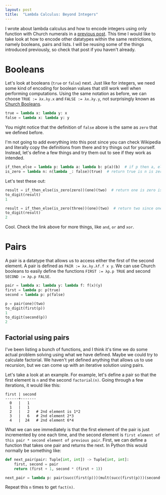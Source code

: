 ```yaml
---
layout: post
title:  "Lambda Calculus: Beyond Integers"
---
```


I wrote about lambda calculus and how to encode integers using only function with Church numerals in a [previous post](2020-07-14-lambda-calc.md). This time I would like to take look at how to encode other datatypes within the same restrictions, namely booleans, pairs and lists. I will be reusing some of the things introduced previously, so check that post if you haven't already.

# Booleans

Let's look at booleans (`true` or `false`) next. Just like for integers, we need some kind of encoding for boolean values that still work well when performing computations. Using the same notation as before, we can choose `TRUE := λx.λy.x` and `FALSE := λx.λy.y`, not surprisingly known as [Church Booleans][1].

```python
true = lambda x: lambda y: x
false = lambda x: lambda y: y
```

You might notice that the definition of `false` above is the same as `zero` that we defined before.

I'm not going to add everything into this post since you can check Wikipedia and literally copy the definitions from there and try things out for yourself. Instead, let's define a few things and try them out to see if they work as intended.

```python
if_then_else = lambda p: lambda a: lambda b: p(a)(b)  # if p then a, else b
is_zero = lambda n: n(lambda _: false)(true)  # return true is n is zero, else false
```

Let's test these out:

```python
result = if_then_else(is_zero(zero))(one)(two)  # return one is zero is zero
to_digit(result)
1

result = if_then_else(is_zero(three))(one)(two)  # return two since one is not zero
to_digit(result)
2
```

Cool. Check the link above for more things, like `and`, `or` and `xor`.

# Pairs

A pair is a datatype that allows us to access either the first of the second element. A pair is defined as `PAIR := λx.λy.λf.f x y`. We can use Church booleans to easily define the functions `FIRST := λp.p TRUE` and second `SECOND := λp.p FALSE`.

```python
pair = lambda x: lambda y: lambda f: f(x)(y)
first = lambda p: p(true)
second = lambda p: p(false)

p = pair(one)(two)
to_digit(first(p))
1
to_digit(second(p))
2
```

## Factorial using pairs

I've been listing a bunch of functions, and I think it's time we do some actual problem solving using what we have defined. Maybe we could try to calculate factorial. We haven't yet defined anything that allows us to use recursion, but we can come up with an iterative solution using pairs.

Let's take a look at an example. For example, let's define a pair so that the first element is `n` and the second `factorial(n)`. Going through a few iterations, it would like this:

```
first | second
------+-------
  0   |   1
  1   |   1
  2   |   2   # 2nd element is 1*2
  3   |   6   # 2nd element 2*3
  4   |  24   # 2nd element 6*4
```

What we can see immediately is that the first element of the pair is just incremented by one each time, and the second element is `first element of this pair * second element of previous pair`. First, we can define a function that takes one pair and returns the next. In Python this would normally be something like:

```python
def next_pair(pair: Tuple[int, int]) -> Tuple[int, int]:
    first, second = pair
    return (first + 1, second * (first + 1))
```

```python
next_pair = lambda p: pair(succ(first(p)))(mult(succ(first(p)))(second(p)))
```

Repeat this `n` times to get `fact(n)`.

[1]: https://en.wikipedia.org/wiki/Church_encoding#Church_Booleans